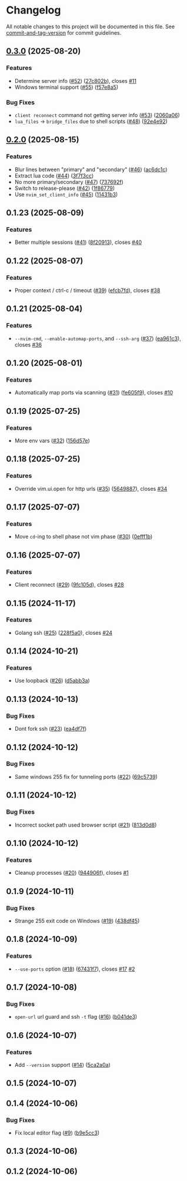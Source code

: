 # Changelog

All notable changes to this project will be documented in this file. See [commit-and-tag-version](https://github.com/absolute-version/commit-and-tag-version) for commit guidelines.

## [0.3.0](https://github.com/mikew/nvrh/compare/v0.2.0...v0.3.0) (2025-08-20)


### Features

* Determine server info ([#52](https://github.com/mikew/nvrh/issues/52)) ([27c802b](https://github.com/mikew/nvrh/commit/27c802b1998c4cbca41abfc72a7c92517aa19506)), closes [#11](https://github.com/mikew/nvrh/issues/11)
* Windows terminal support ([#55](https://github.com/mikew/nvrh/issues/55)) ([f57e8a5](https://github.com/mikew/nvrh/commit/f57e8a5f5963760e9dcbdc07233ed554d5f5f6d0))


### Bug Fixes

* `client reconnect` command not getting server info ([#53](https://github.com/mikew/nvrh/issues/53)) ([2060a06](https://github.com/mikew/nvrh/commit/2060a06f6f36960ff5d260daa5fcdfe0c86adc20))
* `lua_files` -&gt; `bridge_files` due to shell scripts ([#48](https://github.com/mikew/nvrh/issues/48)) ([92e4e92](https://github.com/mikew/nvrh/commit/92e4e9249d80d95cc8023f151670075849b8945d))

## [0.2.0](https://github.com/mikew/nvrh/compare/v0.1.23...v0.2.0) (2025-08-15)


### Features

* Blur lines between "primary" and "secondary" ([#46](https://github.com/mikew/nvrh/issues/46)) ([ac6dc1c](https://github.com/mikew/nvrh/commit/ac6dc1c24719e648aabea221313b0f58995a1e55))
* Extract lua code ([#44](https://github.com/mikew/nvrh/issues/44)) ([3f7f3cc](https://github.com/mikew/nvrh/commit/3f7f3cc80ecee57cb0fdb200a671201ed027108e))
* No more primary/secondary ([#47](https://github.com/mikew/nvrh/issues/47)) ([737692f](https://github.com/mikew/nvrh/commit/737692f8b3b94a7476bb97ab8f9533af65d172ff))
* Switch to release-please ([#42](https://github.com/mikew/nvrh/issues/42)) ([1f86779](https://github.com/mikew/nvrh/commit/1f867797d184814175d06fd5561baab952379eff))
* Use `nvim_set_client_info` ([#45](https://github.com/mikew/nvrh/issues/45)) ([11431b3](https://github.com/mikew/nvrh/commit/11431b3c8da1cd63df58a97148d0f425d07733c6))

## 0.1.23 (2025-08-09)


### Features

* Better multiple sessions ([#41](https://github.com/mikew/nvrh/issues/41)) ([8f20913](https://github.com/mikew/nvrh/commit/8f20913c18d0d35542ab08aaa034ce9e961ca73f)), closes [#40](https://github.com/mikew/nvrh/issues/40)

## 0.1.22 (2025-08-07)


### Features

* Proper context / ctrl-c / timeout ([#39](https://github.com/mikew/nvrh/issues/39)) ([efcb7fd](https://github.com/mikew/nvrh/commit/efcb7fd19c866f1d099f711cb514d8c8124aded5)), closes [#38](https://github.com/mikew/nvrh/issues/38)

## 0.1.21 (2025-08-04)


### Features

* `--nvim-cmd`, `--enable-automap-ports`, and `--ssh-arg` ([#37](https://github.com/mikew/nvrh/issues/37)) ([ea961c3](https://github.com/mikew/nvrh/commit/ea961c34e128f6471a018aaca1f77a5740ebb022)), closes [#36](https://github.com/mikew/nvrh/issues/36)

## 0.1.20 (2025-08-01)


### Features

* Automatically map ports via scanning ([#31](https://github.com/mikew/nvrh/issues/31)) ([fe605f9](https://github.com/mikew/nvrh/commit/fe605f948978a67bae8b0bb78f6d2e1011f1e247)), closes [#10](https://github.com/mikew/nvrh/issues/10)

## 0.1.19 (2025-07-25)


### Features

* More env vars ([#32](https://github.com/mikew/nvrh/issues/32)) ([156d57e](https://github.com/mikew/nvrh/commit/156d57ed574194f46596c90c353bde775703b274))

## 0.1.18 (2025-07-25)


### Features

* Override vim.ui.open for http urls ([#35](https://github.com/mikew/nvrh/issues/35)) ([5649887](https://github.com/mikew/nvrh/commit/5649887a9711617ffbc1ca2584e2bbd70b803891)), closes [#34](https://github.com/mikew/nvrh/issues/34)

## 0.1.17 (2025-07-07)


### Features

* Move `cd`-ing to shell phase not vim phase ([#30](https://github.com/mikew/nvrh/issues/30)) ([0efff1b](https://github.com/mikew/nvrh/commit/0efff1ba260657c4f930a58f9802ddd376df2f2a))

## 0.1.16 (2025-07-07)


### Features

* Client reconnect ([#29](https://github.com/mikew/nvrh/issues/29)) ([9fc105d](https://github.com/mikew/nvrh/commit/9fc105d95308b8a69b8c96ec785c2a7401281207)), closes [#28](https://github.com/mikew/nvrh/issues/28)

## 0.1.15 (2024-11-17)


### Features

* Golang ssh ([#25](https://github.com/mikew/nvrh/issues/25)) ([228f5a0](https://github.com/mikew/nvrh/commit/228f5a0f839a842f515929250e9fe6f7f4309a05)), closes [#24](https://github.com/mikew/nvrh/issues/24)

## 0.1.14 (2024-10-21)


### Features

* Use loopback ([#26](https://github.com/mikew/nvrh/issues/26)) ([d5abb3a](https://github.com/mikew/nvrh/commit/d5abb3a3a205e3195a67e2edbcc222a593cc5466))

## 0.1.13 (2024-10-13)


### Bug Fixes

* Dont fork ssh ([#23](https://github.com/mikew/nvrh/issues/23)) ([ea4df7f](https://github.com/mikew/nvrh/commit/ea4df7f796a2e64913c2b88b08498a20daada23c))

## 0.1.12 (2024-10-12)


### Bug Fixes

* Same windows 255 fix for tunneling ports ([#22](https://github.com/mikew/nvrh/issues/22)) ([69c5739](https://github.com/mikew/nvrh/commit/69c57391293f79b76e26b08771b42c0c9c88b361))

## 0.1.11 (2024-10-12)


### Bug Fixes

* Incorrect socket path used browser script ([#21](https://github.com/mikew/nvrh/issues/21)) ([813d0d8](https://github.com/mikew/nvrh/commit/813d0d8c2027d9dee8a21be3d44a2113146b0235))

## 0.1.10 (2024-10-12)


### Features

* Cleanup processes ([#20](https://github.com/mikew/nvrh/issues/20)) ([944906f](https://github.com/mikew/nvrh/commit/944906f4ce91b6fb7806d72feecfad011e508d9b)), closes [#1](https://github.com/mikew/nvrh/issues/1)

## 0.1.9 (2024-10-11)


### Bug Fixes

* Strange 255 exit code on Windows ([#19](https://github.com/mikew/nvrh/issues/19)) ([438df45](https://github.com/mikew/nvrh/commit/438df4593cfe0097f36405e38bb77f090c51425b))

## 0.1.8 (2024-10-09)


### Features

* `--use-ports` option ([#18](https://github.com/mikew/nvrh/issues/18)) ([67431f7](https://github.com/mikew/nvrh/commit/67431f7014b0e131c7a8cabf84f21e06e46760e3)), closes [#17](https://github.com/mikew/nvrh/issues/17) [#2](https://github.com/mikew/nvrh/issues/2)

## 0.1.7 (2024-10-08)


### Bug Fixes

* `open-url` url guard and ssh `-t` flag ([#16](https://github.com/mikew/nvrh/issues/16)) ([b041de3](https://github.com/mikew/nvrh/commit/b041de32b589b12166c92f458373bc7b6eb447aa))

## 0.1.6 (2024-10-07)


### Features

* Add `--version` support ([#14](https://github.com/mikew/nvrh/issues/14)) ([5ca2a0a](https://github.com/mikew/nvrh/commit/5ca2a0a189123df443e8543b591770d7ca510b30))

## 0.1.5 (2024-10-07)

## 0.1.4 (2024-10-06)


### Bug Fixes

* Fix local editor flag ([#9](https://github.com/mikew/nvrh/issues/9)) ([b9e5cc3](https://github.com/mikew/nvrh/commit/b9e5cc3c1494b1bbebe45064b4b650125002ae8b))

## 0.1.3 (2024-10-06)

## 0.1.2 (2024-10-06)
